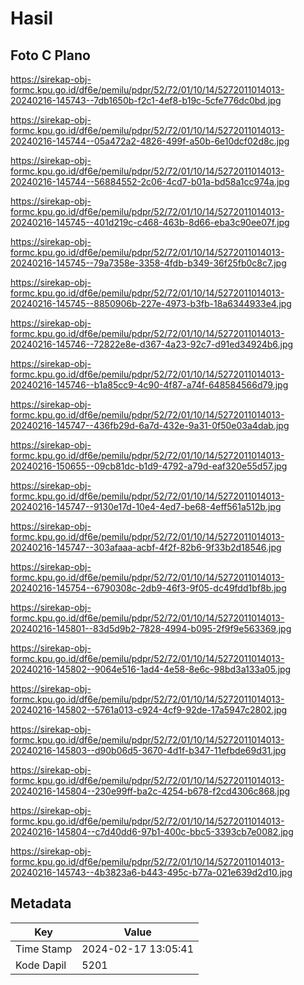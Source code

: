 # Hasil

## Foto C Plano

https://sirekap-obj-formc.kpu.go.id/df6e/pemilu/pdpr/52/72/01/10/14/5272011014013-20240216-145743--7db1650b-f2c1-4ef8-b19c-5cfe776dc0bd.jpg

https://sirekap-obj-formc.kpu.go.id/df6e/pemilu/pdpr/52/72/01/10/14/5272011014013-20240216-145744--05a472a2-4826-499f-a50b-6e10dcf02d8c.jpg

https://sirekap-obj-formc.kpu.go.id/df6e/pemilu/pdpr/52/72/01/10/14/5272011014013-20240216-145744--56884552-2c06-4cd7-b01a-bd58a1cc974a.jpg

https://sirekap-obj-formc.kpu.go.id/df6e/pemilu/pdpr/52/72/01/10/14/5272011014013-20240216-145745--401d219c-c468-463b-8d66-eba3c90ee07f.jpg

https://sirekap-obj-formc.kpu.go.id/df6e/pemilu/pdpr/52/72/01/10/14/5272011014013-20240216-145745--79a7358e-3358-4fdb-b349-36f25fb0c8c7.jpg

https://sirekap-obj-formc.kpu.go.id/df6e/pemilu/pdpr/52/72/01/10/14/5272011014013-20240216-145745--8850906b-227e-4973-b3fb-18a6344933e4.jpg

https://sirekap-obj-formc.kpu.go.id/df6e/pemilu/pdpr/52/72/01/10/14/5272011014013-20240216-145746--72822e8e-d367-4a23-92c7-d91ed34924b6.jpg

https://sirekap-obj-formc.kpu.go.id/df6e/pemilu/pdpr/52/72/01/10/14/5272011014013-20240216-145746--b1a85cc9-4c90-4f87-a74f-648584566d79.jpg

https://sirekap-obj-formc.kpu.go.id/df6e/pemilu/pdpr/52/72/01/10/14/5272011014013-20240216-145747--436fb29d-6a7d-432e-9a31-0f50e03a4dab.jpg

https://sirekap-obj-formc.kpu.go.id/df6e/pemilu/pdpr/52/72/01/10/14/5272011014013-20240216-150655--09cb81dc-b1d9-4792-a79d-eaf320e55d57.jpg

https://sirekap-obj-formc.kpu.go.id/df6e/pemilu/pdpr/52/72/01/10/14/5272011014013-20240216-145747--9130e17d-10e4-4ed7-be68-4eff561a512b.jpg

https://sirekap-obj-formc.kpu.go.id/df6e/pemilu/pdpr/52/72/01/10/14/5272011014013-20240216-145747--303afaaa-acbf-4f2f-82b6-9f33b2d18546.jpg

https://sirekap-obj-formc.kpu.go.id/df6e/pemilu/pdpr/52/72/01/10/14/5272011014013-20240216-145754--6790308c-2db9-46f3-9f05-dc49fdd1bf8b.jpg

https://sirekap-obj-formc.kpu.go.id/df6e/pemilu/pdpr/52/72/01/10/14/5272011014013-20240216-145801--83d5d9b2-7828-4994-b095-2f9f9e563369.jpg

https://sirekap-obj-formc.kpu.go.id/df6e/pemilu/pdpr/52/72/01/10/14/5272011014013-20240216-145802--9064e516-1ad4-4e58-8e6c-98bd3a133a05.jpg

https://sirekap-obj-formc.kpu.go.id/df6e/pemilu/pdpr/52/72/01/10/14/5272011014013-20240216-145802--5761a013-c924-4cf9-92de-17a5947c2802.jpg

https://sirekap-obj-formc.kpu.go.id/df6e/pemilu/pdpr/52/72/01/10/14/5272011014013-20240216-145803--d90b06d5-3670-4d1f-b347-11efbde69d31.jpg

https://sirekap-obj-formc.kpu.go.id/df6e/pemilu/pdpr/52/72/01/10/14/5272011014013-20240216-145804--230e99ff-ba2c-4254-b678-f2cd4306c868.jpg

https://sirekap-obj-formc.kpu.go.id/df6e/pemilu/pdpr/52/72/01/10/14/5272011014013-20240216-145804--c7d40dd6-97b1-400c-bbc5-3393cb7e0082.jpg

https://sirekap-obj-formc.kpu.go.id/df6e/pemilu/pdpr/52/72/01/10/14/5272011014013-20240216-145743--4b3823a6-b443-495c-b77a-021e639d2d10.jpg


## Metadata

| Key        | Value               |
| ---------- | ------------------- |
| Time Stamp | 2024-02-17 13:05:41 |
| Kode Dapil | 5201                |



